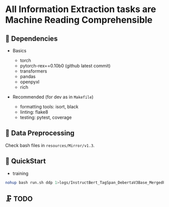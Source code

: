 # All Information Extraction tasks are Machine Reading Comprehensible

## 🌴 Dependencies

- Basics
  - torch
  - pytorch-rex==0.10b0 (github latest commit)
  - transformers
  - pandas
  - openpyxl
  - rich

- Recommended (for dev as in `Makefile`)
  - formatting tools: isort, black
  - linting: flake8
  - testing: pytest, coverage

## 💾 Data Preprocessing

Check bash files in `resources/Mirror/v1.3`.

## 🚀 QuickStart

- training

```bash
nohup bash run.sh ddp 1>logs/InstructBert_TagSpan_DebertaV3Base_MergedPretrainedData.log 2>&1 &
```


## 🗜️ TODO
